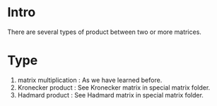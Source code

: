 # Intro
There are several types of product between two or more matrices.
# Type
1. matrix multiplication : As we have learned before.
2. Kronecker product : See Kronecker matrix in special matrix folder.
3. Hadmard product : See Hadmard matrix in special matrix folder.
